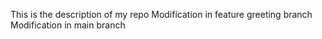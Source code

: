 This is the description of my repo
Modification in feature greeting branch
Modification in main branch